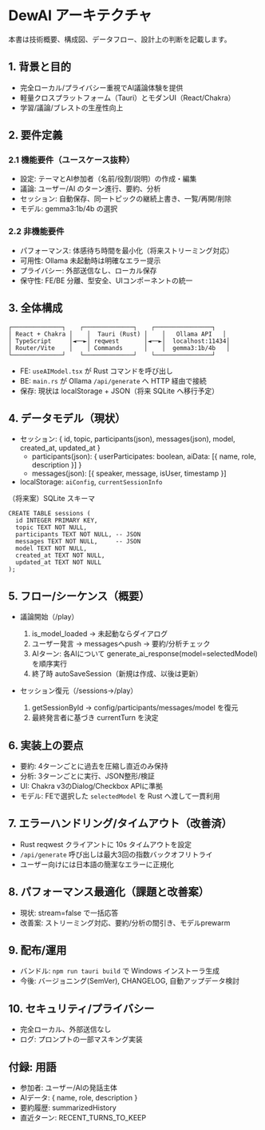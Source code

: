 # DewAI アーキテクチャ

本書は技術概要、構成図、データフロー、設計上の判断を記載します。

## 1. 背景と目的
- 完全ローカル/プライバシー重視でAI議論体験を提供
- 軽量クロスプラットフォーム（Tauri）とモダンUI（React/Chakra）
- 学習/議論/ブレストの生産性向上

## 2. 要件定義

### 2.1 機能要件（ユースケース抜粋）
- 設定: テーマとAI参加者（名前/役割/説明）の作成・編集
- 議論: ユーザー/AI のターン進行、要約、分析
- セッション: 自動保存、同一トピックの継続上書き、一覧/再開/削除
- モデル: gemma3:1b/4b の選択

### 2.2 非機能要件
- パフォーマンス: 体感待ち時間を最小化（将来ストリーミング対応）
- 可用性: Ollama 未起動時は明確なエラー提示
- プライバシー: 外部送信なし、ローカル保存
- 保守性: FE/BE 分離、型安全、UIコンポーネントの統一

## 3. 全体構成

```
┌──────────────┐    ┌──────────────┐    ┌────────────────┐
│ React + Chakra │    │  Tauri (Rust) │    │   Ollama API   │
│ TypeScript     │◄──►│ reqwest       │◄──►│  localhost:11434│
│ Router/Vite    │    │ Commands      │    │  gemma3:1b/4b   │
└──────────────┘    └──────────────┘    └────────────────┘
```

- FE: `useAIModel.tsx` が Rust コマンドを呼び出し
- BE: `main.rs` が Ollama `/api/generate` へ HTTP 経由で接続
- 保存: 現状は localStorage + JSON（将来 SQLite へ移行予定）

## 4. データモデル（現状）
- セッション: { id, topic, participants(json), messages(json), model, created_at, updated_at }
  - participants(json): { userParticipates: boolean, aiData: [{ name, role, description }] }
  - messages(json): [{ speaker, message, isUser, timestamp }]
- localStorage: `aiConfig`, `currentSessionInfo`

（将来案）SQLite スキーマ
```
CREATE TABLE sessions (
  id INTEGER PRIMARY KEY,
  topic TEXT NOT NULL,
  participants TEXT NOT NULL, -- JSON
  messages TEXT NOT NULL,     -- JSON
  model TEXT NOT NULL,
  created_at TEXT NOT NULL,
  updated_at TEXT NOT NULL
);
```

## 5. フロー/シーケンス（概要）

- 議論開始（/play）
  1) is_model_loaded → 未起動ならダイアログ
  2) ユーザー発言 → messagesへpush → 要約/分析チェック
  3) AIターン: 各AIについて generate_ai_response(model=selectedModel) を順序実行
  4) 終了時 autoSaveSession（新規は作成、以後は更新）

- セッション復元（/sessions→/play）
  1) getSessionById → config/participants/messages/model を復元
  2) 最終発言者に基づき currentTurn を決定

## 6. 実装上の要点
- 要約: 4ターンごとに過去を圧縮し直近のみ保持
- 分析: 3ターンごとに実行、JSON整形/検証
- UI: Chakra v3のDialog/Checkbox APIに準拠
- モデル: FEで選択した `selectedModel` を Rust へ渡して一貫利用

## 7. エラーハンドリング/タイムアウト（改善済）
- Rust reqwest クライアントに 10s タイムアウトを設定
- `/api/generate` 呼び出しは最大3回の指数バックオフリトライ
- ユーザー向けには日本語の簡潔なエラーに正規化

## 8. パフォーマンス最適化（課題と改善案）
- 現状: stream=false で一括応答
- 改善案: ストリーミング対応、要約/分析の間引き、モデルprewarm

## 9. 配布/運用
- バンドル: `npm run tauri build` で Windows インストーラ生成
- 今後: バージョニング(SemVer), CHANGELOG, 自動アップデータ検討

## 10. セキュリティ/プライバシー
- 完全ローカル、外部送信なし
- ログ: プロンプトの一部マスキング実装

## 付録: 用語
- 参加者: ユーザー/AIの発話主体
- AIデータ: { name, role, description }
- 要約履歴: summarizedHistory
- 直近ターン: RECENT_TURNS_TO_KEEP
